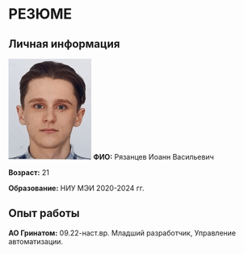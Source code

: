 # РЕЗЮМЕ

## Личная информация
![](img/foto_small.jpg)
**ФИО:** Рязанцев Иоанн Васильевич 

**Возраст:** 21

**Образование:** НИУ МЭИ 2020-2024 гг.


## Опыт работы

**АО Гринатом:** 09.22-наст.вр.
Младший разработчик, Управление автоматизации.